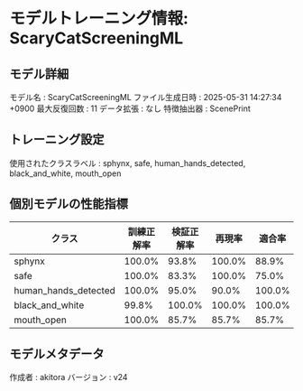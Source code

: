 # モデルトレーニング情報: ScaryCatScreeningML

## モデル詳細
モデル名           : ScaryCatScreeningML
ファイル生成日時   : 2025-05-31 14:27:34 +0900
最大反復回数     : 11
データ拡張       : なし
特徴抽出器       : ScenePrint

## トレーニング設定
使用されたクラスラベル : sphynx, safe, human_hands_detected, black_and_white, mouth_open

## 個別モデルの性能指標
| クラス | 訓練正解率 | 検証正解率 | 再現率 | 適合率 | F1スコア |
|--------|------------|------------|--------|--------|----------|
| sphynx | 100.0% | 93.8% | 100.0% | 88.9% | 94.1% |
| safe | 100.0% | 83.3% | 100.0% | 75.0% | 85.7% |
| human_hands_detected | 100.0% | 95.0% | 90.0% | 100.0% | 94.7% |
| black_and_white | 99.8% | 100.0% | 100.0% | 100.0% | 100.0% |
| mouth_open | 100.0% | 85.7% | 85.7% | 85.7% | 85.7% |

## モデルメタデータ
作成者            : akitora
バージョン          : v24